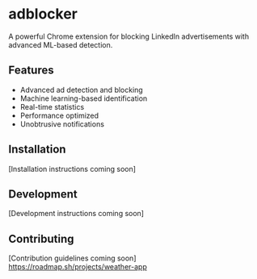 # adblocker

A powerful Chrome extension for blocking LinkedIn advertisements with advanced ML-based detection.

## Features
- Advanced ad detection and blocking
- Machine learning-based identification
- Real-time statistics
- Performance optimized
- Unobtrusive notifications

## Installation
[Installation instructions coming soon]

## Development
[Development instructions coming soon]

## Contributing
[Contribution guidelines coming soon]
https://roadmap.sh/projects/weather-app
